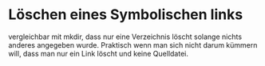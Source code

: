 # Löschen eines Symbolischen links

vergleichbar mit mkdir, dass nur eine Verzeichnis löscht solange nichts anderes angegeben wurde.
Praktisch wenn man sich nicht darum kümmern will, dass man nur ein Link löscht und keine Quelldatei.
